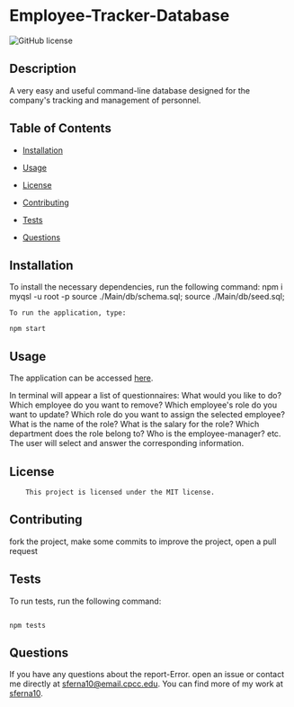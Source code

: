 # Employee-Tracker-Database

![GitHub license](https://img.shields.io/badge/license-MIT-blue.svg)

## Description

A very easy and useful command-line database designed for the company's tracking and management of personnel.

## Table of Contents

* [Installation](#installation)
* [Usage](#usage)

* [License](#license)

* [Contributing](#contributing)
* [Tests](#test)
* [Questions](#questions)

## Installation

To install the necessary dependencies, run the following command:
npm i
myqsl -u root -p
source ./Main/db/schema.sql;
source ./Main/db/seed.sql;

```
To run the application, type:

npm start

```

## Usage

The application can be accessed [here]( https://sferna10.github.io/Logo_designer/).

In terminal will appear a list of questionnaires: What would you like to do? Which employee do you want to remove?  Which employee's role do you want to update? Which role do you want to assign the selected employee? What is the name of the role? What is the salary for the role? Which department does the role belong to? Who is the employee-manager? etc. The user will select and answer the corresponding information.


## License 
    
        This project is licensed under the MIT license.

## Contributing

fork the project, make some commits to improve the project, open a pull request

## Tests

To run tests, run the following command:
```

npm tests
```

## Questions

If you have any questions about the report-Error. open an issue or contact me  directly at sferna10@email.cpcc.edu. You can find more of my work at [sferna10](https://github.com/sferna10/).
